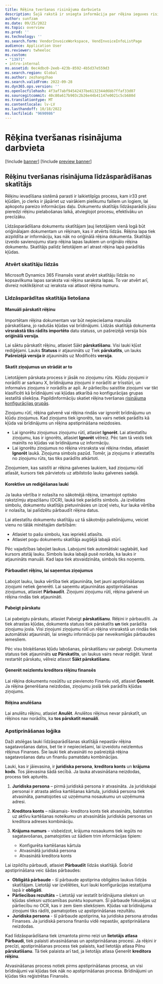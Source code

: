 ```yaml
---
title: Rēķina tveršanas risinājuma darbvieta
description: Šajā rakstā ir sniegta informācija par rēķina ieguves risinājuma darbvietu.
author: sunfzam
ms.date: 09/25/2022
ms.topic: overview
ms.prod: ''
ms.technology: ''
ms.search.form: VendorInvoiceWorkspace, VendInvoiceInfoListPage
audience: Application User
ms.reviewer: twheeloc
ms.custom:
- "13971"
- intro-internal
ms.assetid: 0ec4dbc0-2eeb-423b-8592-4b5d37e559d3
ms.search.region: Global
ms.author: zezhangzhao
ms.search.validFrom: 2022-09-28
ms.dyn365.ops.version: ''
ms.openlocfilehash: 4f3af7abf94542437be6132344d6bb7ffaf33d07
ms.sourcegitcommit: 40c80a617b903c2b26e44b41147e0021c5cb680d
ms.translationtype: MT
ms.contentlocale: lv-LV
ms.lasthandoff: 10/18/2022
ms.locfileid: "9690986"
---
```

# <a name="invoice-capture-solution-workspace"></a>Rēķina tveršanas risinājuma darbvieta

[!include [banner](../includes/banner.md)]
[!include [preview banner](../includes/preview-banner.md)]

## <a name="side-by-side-viewer-for-the-invoice-capture-solution"></a>Rēķinu tveršanas risinājuma līdzāsparādīšanas skatītājs

Rēķinu ievadīšana sistēmā parasti ir laikietilpīgs process, kam ir33 pret kļūdām, jo clerks ir jāpāriet uz vairākiem pielikumu failiem un logiem, lai apkopotu pareizo informācijas daļu. Dokumentu skatītājs līdzāsparādīs jūsu pieredzi rēķinu pielabošanas laikā, atvieglojot procesu, efektīvāku un precīzāku.

Līdzāsparādīšana dokumentu skatītājam ļauj lietotājiem vienā logā būt oriģinālajam dokumentam un rēķinam, kas ir atvērts līdzās. Rēķina lapa tiek aizpildīta ar informāciju, kas nāk no oriģinālā rēķina dokumenta. Skatītājs izveido savienojumu starp rēķina lapas laukiem un oriģinālo rēķina dokumentu. Skatītājs palīdz lietotājiem arī atrast rēķina lapā parādītās kļūdas.

### <a name="open-the-side-by-side-viewer"></a>Atvērt skatītāju līdzās

Microsoft Dynamics 365 Finansēs varat atvērt skatītāju līdzās no kopsavilkuma lapas saraksta vai rēķinu saraksta lapas. To var atvērt arī, divreiz noklikšķinot uz ieraksta vai atlasot rēķina numuru.

### <a name="using-the-side-by-side-viewer"></a>Līdzāsparādītas skatītāja lietošana

#### <a name="manually-review-an-invoice"></a>Manuāli pārskatīt rēķinu

Importētam rēķina dokumentam var būt nepieciešama manuāla pārskatīšana, jo radušās kļūdas vai brīdinājumi. Līdzās skatītājā dokumenta **virsrakstā tiks rādīts importēto** datu statuss, un pašreizējā versija būs **oriģinālā versija**.

Lai sāktu pārskatīt rēķinu, atlasiet Sākt **pārskatīšanu**. Visi lauki kļūst rediģējami. Lauks **Statuss** ir atjaunināts uz Tiek **pārskatīts**, un lauks **Pašreizējā versija ir** atjaunināts uz Modificēts **versija**.

#### <a name="view-and-work-with-messages"></a>Skatīt ziņojumus un strādāt ar to

Lietotājiem pārskata process ir jāsāk no ziņojumu rūts. Kļūdu ziņojumi ir norādīti ar sarkanu X, brīdinājuma ziņojumi ir norādīti ar trīsstūri, un informaīvs ziņojums ir norādīts ar apli. Ar pārliecību saistītie ziņojumi var tikt klasificēti kā brīdinājumi vai kļūdas atkarībā no konfigurācijas grupas iestatītā sliekšņa. Papildinformāciju skatiet rēķina tveršanas [risinājuma konfigurācijas grupās](invoice-capture-config-group.md).

Ziņojumu rūtī, rēķina galvenē vai rēķina rindās var ignorēt brīdinājumu un kļūdu ziņojumus. Kad ziņojums tiek ignorēts, tas vairs netiek parādīts kā kļūda vai brīdinājums un rēķina apstiprināšana neizdosies.

- Lai ignorētu ziņojumus ziņojumu rūtī, atlasiet **Ignorēt**. Lai atiestatītu ziņojumu, kas ir ignorēts, atlasiet **Ignorēt** vēlreiz. Pēc tam tā veids tiek mainīts no kļūdas vai brīdinājuma uz informāciju.
- Lai ignorētu ziņojumus no rēķina virsraksta vai rēķina rindas, atlasiet **Ignorēt** laukā. Ziņojuma simbols pazūd. Tomēr, ja ziņojums ir atiestatīts no ziņojumu rūts, tas tiks parādīts atkārtoti.

Ziņojumiem, kas saistīti ar rēķina galvenes laukiem, kad ziņojumu rūtī atlasāt, kursors tiek pārvietots uz atbilstošo lauku galvenes sadaļā.

#### <a name="proofread-and-edit-fields"></a>Korektīve un rediģēšanas lauki

Ja lauka vērtība ir nolasīta no sākotnējā rēķina, izmantojot optisko rakstzīmju atpazīšanu (OCR), laukā tiek parādīts simbols. Ja izvēlaties simbolu, dokumentu skatītājs pietuvināsies un izceļ vietu, kur lauka vērtība ir nolasīta, lai palīdzētu pārbaudīt rēķina datus.

Lai atiestatītu dokumentu skatītāju uz tā sākotnējo palielinājumu, veiciet vienu no tālāk minētajām darbībām:

- Atlasiet to pašu simbolu, kas iepriekš atlasīts.
- Atlasiet pogu dokumentu skatītāja augšējā labajā stūrī.

Pēc vajadzības labojiet laukus. Labojumi tiek automātiski saglabāti, kad kursors atstāj lauku. Simbols lauka labajā pusē norāda, ka lauks ir atjaunināts manuāli. Kad lapa tiek atsvaidzināta, simbols tiks noņemts.

#### <a name="check-an-invoice-to-get-up-to-date-messages"></a>Pārbaudiet rēķinu, lai saņemtus ziņojumus

Labojot lauku, lauka vērtība tiek atjaunināta, bet jauni apstiprināšanas ziņojumi netiek ģenerēti. Lai saņemtu atjauninātas apstiprināšanas ziņojumus, atlasiet **Pārbaudīt**. Ziņojumi ziņojumu rūtī, rēķina galvenē un rēķina rindās tiek atjaunināti.

#### <a name="complete-the-review"></a>Pabeigt pārskatu

Lai pabeigtu pārskatu, atlasiet Pabeigt **pārskatīšanu**. Rēķini ir pārbaudīti. Ja tiek atrastas kļūdas, dokumenta statuss tiek pārskatīts **un** tiek parādīta ziņojumu josla. Visi ziņojumi ziņojumu rūtī un rēķina virsrakstā un rindās tiek automātiski atjaunināti, lai sniegtu informāciju par neveiksmīgās pārbaudes iemesliem.

Pēc visu bloķēšanas kļūdu labošanas, pārskatīšanu var pabeigt. Dokumenta statuss tiek atjaunināts **uz Pārskatīts**, un laukus vairs nevar rediģēt. Varat restartēt pārskatu, vēlreiz atlasot **Sākt pārskatīšanu**.

#### <a name="generate-a-pending-vendor-invoice-in-finance"></a>Ģenerēt neizlemtu kreditora rēķinu finansēs

Lai rēķina dokumentu nosūtītu uz pievienoto Finanšu vidi, atlasiet **Ģenerēt**. Ja rēķina ģenerēšana neizdodas, ziņojumu joslā tiek parādīts kļūdas ziņojums.

#### <a name="void-an-invoice"></a>Rēķina anulēšana

Lai anulētu rēķinu, atlasiet **Anulēt**. Anulētos rēķinus nevar pārskatīt, un rēķinos nav norādīts, ka **tos pārskatīt manuāli**.

### <a name="validation-logic"></a>Apstiprināšanas loģika

Daži atslēgas lauki līdzāsparādīšanas skatītājā nepastāv rēķina sagatavošanas datos, bet tie ir nepieciešami, lai izveidotu neizlemtus rēķinus Finanses. Šie lauki tiek atvasināti no pašreizējā rēķina sagatavošanas datu un finanšu pamatdatu kombinācijas.

Lauki, kas ir jāievasina, ir **juridiska persona**, **kreditora konts** un **krājuma kods**. Tos jāievasina šādā secībā. Ja lauka atvasināšana neizdodas, process tiek apturēts.

1. **Juridiska persona** – pirmā juridiskā persona ir atvasināta. Ja juridiskajai personai ir atrasta aktīva kartēšanas kārtula, juridiskā persona tiek atvasināta, pamatojoties uz uzņēmuma nosaukumu un uzņēmuma adresi.
2. **Kreditora konts** – nākamais- kreditora konts tiek atvasināts, balstoties uz aktīvu kartēšanas noteikumu un atvasinātās juridiskās personas un kreditora adreses kombināciju.
3. **Krājuma numurs** – visbeidzot, krājuma nosaukums tiek iegūts no sagatavošanas, pamatojoties uz šādiem trim informācijas tipiem:

    - Konfigurēta kartēšanas kārtula
    - Atvasinātā juridiskā persona
    - Atvasinātā kreditora konts

Lai izpildītu pārbaudi, atlasiet **Pārbaudīt** līdzās skatītājā. Šobrīd apstiprināšana veic šādas pārbaudes:

- **Obligātā pārbaude** - šī pārbaude apstiprina obligātos laukus līdzās skatītājam. Lietotāji var izvēlēties, kuri lauki konfigurācijas iestatījuma lapā ir **obligāti**.
- **Pārliecības rezultāts** – Lietotāji var iestatīt brīdinājuma slieksni un kļūdas slieksni uzticamības punktu kopumam. Šī pārbaude fokusējas uz pārliecību no OCR, kas ir zem šiem sliekšņiem. Kļūdas vai brīdinājuma ziņojumi tiks rādīti, pamatojoties uz apstiprināšanas rezultātu.
- **Juridiska persona** - šī pārbaude apstiprina, ka juridiska persona atrodas Finanses. Ja juridiskā persona finanšu vidē nepastāv, apstiprināšana neizdodas.

Kad līdzāsparādīšana tiek izmantota pirmo reizi un **lietotājs atlasa Pārbaudi**, tiek palaisti atvasināšanas un apstiprināšanas procesi. Ja rēķini ir precīzi, apstiprināšanas process tiek palaists, kad lietotājs atlasa Pilnu **pārskatīšanu**. Tā tiek palaista arī tad, ja lietotājs atlasa Ģenerēt **kreditora rēķinu**.

Atvasināšanas process notiek pirms apstiprināšanas procesa, un visi brīdinājumi vai kļūdas tiek nāk no apstiprināšanas procesa. Brīdinājumi un kļūdas tiks reģistrētas Finansēs.
